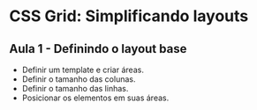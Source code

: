 # CSS Grid: Simplificando layouts

## Aula 1 - Definindo o layout base

- Definir um template e criar áreas.
- Definir o tamanho das colunas.
- Definir o tamanho das linhas.
- Posicionar os elementos em suas áreas.
